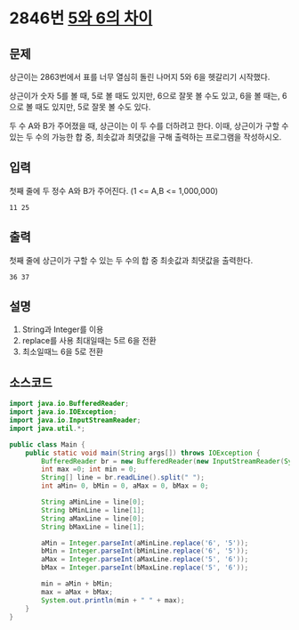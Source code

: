 # 2846번 [5와 6의 차이](https://m.blog.naver.com/zzang9ha/221797743627)

## 문제
상근이는 2863번에서 표를 너무 열심히 돌린 나머지 5와 6을 헷갈리기 시작했다.

상근이가 숫자 5를 볼 때, 5로 볼 때도 있지만, 6으로 잘못 볼 수도 있고, 6을 볼 때는, 6으로 볼 때도 있지만, 5로 잘못 볼 수도 있다.

두 수 A와 B가 주어졌을 때, 상근이는 이 두 수를 더하려고 한다. 이때, 상근이가 구할 수 있는 두 수의 가능한 합 중, 최솟값과 최댓값을 구해 출력하는 프로그램을 작성하시오.
## 입력
첫째 줄에 두 정수 A와 B가 주어진다. (1 <= A,B <= 1,000,000)


```
11 25
```
## 출력
첫째 줄에 상근이가 구할 수 있는 두 수의 합 중 최솟값과 최댓값을 출력한다.


```
36 37
```
## 설명
1. String과 Integer를 이용
2. replace를 사용 최대일때는 5르 6을 전환
3. 최소일때느 6을 5로 전환


## 소스코드
```java
import java.io.BufferedReader;
import java.io.IOException;
import java.io.InputStreamReader;
import java.util.*;

public class Main {
    public static void main(String args[]) throws IOException {
        BufferedReader br = new BufferedReader(new InputStreamReader(System.in));
        int max =0; int min = 0;
        String[] line = br.readLine().split(" ");
        int aMin= 0, bMin = 0, aMax = 0, bMax = 0;

        String aMinLine = line[0];
        String bMinLine = line[1];
        String aMaxLine = line[0];
        String bMaxLine = line[1];

        aMin = Integer.parseInt(aMinLine.replace('6', '5'));
        bMin = Integer.parseInt(bMinLine.replace('6', '5'));
        aMax = Integer.parseInt(aMaxLine.replace('5', '6'));
        bMax = Integer.parseInt(bMaxLine.replace('5', '6'));

        min = aMin + bMin;
        max = aMax + bMax;
        System.out.println(min + " " + max);
    }
}
```


